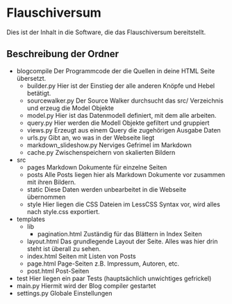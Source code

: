 # Flauschiversum
Dies ist der Inhalt in die Software, die das Flauschiversum bereitstellt.

## Beschreibung der Ordner
- blogcompile Der Programmcode der die Quellen in deine HTML Seite übersetzt.
    - builder.py Hier ist der Einstieg der alle anderen Knöpfe und Hebel betätigt.
    - sourcewalker.py Der Source Walker durchsucht das src/ Verzeichnis und erzeug die Model Objekte
    - model.py Hier ist das Datenmodell definiert, mit dem alle arbeiten.
    - query.py Hier werden die Modell Objekte gefiltert und gruppiert
    - views.py Erzeugt aus einem Query die zugehörigen Ausgabe Daten
    - urls.py Gibt an, wo was in der Webseite liegt
    - markdown_slideshow.py Nerviges Gefrimel im Markdown 
    - cache.py Zwischenspeichern von skalierten Bildern
- src
    - pages Markdown Dokumente für einzelne Seiten
    - posts Alle Posts liegen hier als Markdown Dokumente vor zusammen mit ihren Bildern.
    - static Diese Daten werden unbearbeitet in die Webseite übernommen
    - style Hier liegen die CSS Dateien im LessCSS Syntax vor, wird alles nach style.css exportiert.
- templates
    - lib
        - pagination.html Zuständig für das Blättern in Index Seiten
    - layout.html Das grundlegende Layout der Seite. Alles was hier drin steht ist überall zu sehen.
    - index.html Seiten mit Listen von Posts
    - page.html Page-Seiten z.B. Impressum, Autoren, etc.
    - post.html Post-Seiten
- test Hier liegen ein paar Tests (hauptsächlich unwichtiges gefrickel)
- main.py Hiermit wird der Blog compiler gestartet
- settings.py Globale Einstellungen
    